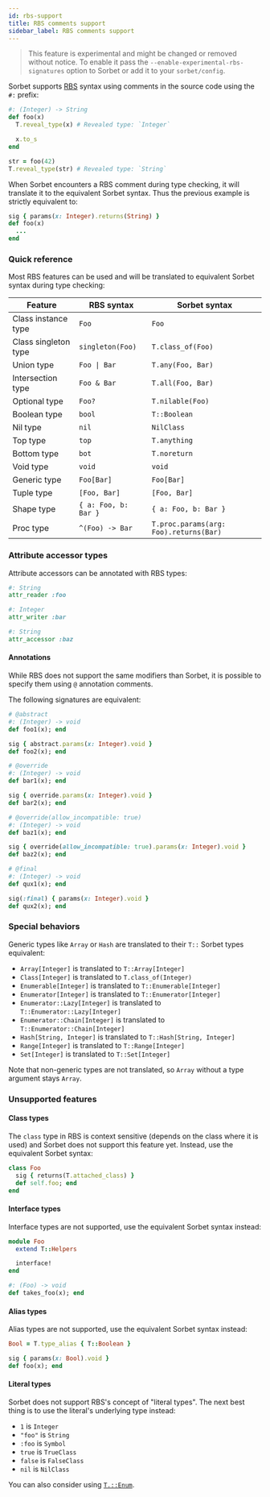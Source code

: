 ```yaml
---
id: rbs-support
title: RBS comments support
sidebar_label: RBS comments support
---
```


> This feature is experimental and might be changed or removed without notice.
> To enable it pass the `--enable-experimental-rbs-signatures` option to Sorbet
> or add it to your `sorbet/config`.

Sorbet supports [RBS](https://github.com/ruby/rbs) syntax using comments in the
source code using the `#:` prefix:

```ruby
#: (Integer) -> String
def foo(x)
  T.reveal_type(x) # Revealed type: `Integer`

  x.to_s
end

str = foo(42)
T.reveal_type(str) # Revealed type: `String`
```

When Sorbet encounters a RBS comment during type checking, it will translate it
to the equivalent Sorbet syntax. Thus the previous example is strictly
equivalent to:

```ruby
sig { params(x: Integer).returns(String) }
def foo(x)
  ...
end
```

### Quick reference

Most RBS features can be used and will be translated to equivalent Sorbet syntax
during type checking:

| Feature              | RBS syntax                               | Sorbet syntax                          |
| -------------------- | ---------------------------------------- | -------------------------------------- |
| Class instance type  | `Foo`                                    | `Foo`                                  |
| Class singleton type | `singleton(Foo)`                         | `T.class_of(Foo)`                      |
| Union type           | <span><code>Foo &#124; Bar</code></span> | `T.any(Foo, Bar)`                      |
| Intersection type    | `Foo & Bar`                              | `T.all(Foo, Bar)`                      |
| Optional type        | `Foo?`                                   | `T.nilable(Foo)`                       |
| Boolean type         | `bool`                                   | `T::Boolean`                           |
| Nil type             | `nil`                                    | `NilClass`                             |
| Top type             | `top`                                    | `T.anything`                           |
| Bottom type          | `bot`                                    | `T.noreturn`                           |
| Void type            | `void`                                   | `void`                                 |
| Generic type         | `Foo[Bar]`                               | `Foo[Bar]`                             |
| Tuple type           | `[Foo, Bar]`                             | `[Foo, Bar]`                           |
| Shape type           | `{ a: Foo, b: Bar }`                     | `{ a: Foo, b: Bar }`                   |
| Proc type            | `^(Foo) -> Bar`                          | `T.proc.params(arg: Foo).returns(Bar)` |

### Attribute accessor types

Attribute accessors can be annotated with RBS types:

```ruby
#: String
attr_reader :foo

#: Integer
attr_writer :bar

#: String
attr_accessor :baz
```

#### Annotations

While RBS does not support the same modifiers than Sorbet, it is possible to
specify them using `@` annotation comments.

The following signatures are equivalent:

```ruby
# @abstract
#: (Integer) -> void
def foo1(x); end

sig { abstract.params(x: Integer).void }
def foo2(x); end

# @override
#: (Integer) -> void
def bar1(x); end

sig { override.params(x: Integer).void }
def bar2(x); end

# @override(allow_incompatible: true)
#: (Integer) -> void
def baz1(x); end

sig { override(allow_incompatible: true).params(x: Integer).void }
def baz2(x); end

# @final
#: (Integer) -> void
def qux1(x); end

sig(:final) { params(x: Integer).void }
def qux2(x); end
```

### Special behaviors

Generic types like `Array` or `Hash` are translated to their `T::` Sorbet types
equivalent:

- `Array[Integer]` is translated to `T::Array[Integer]`
- `Class[Integer]` is translated to `T.class_of(Integer)`
- `Enumerable[Integer]` is translated to `T::Enumerable[Integer]`
- `Enumerator[Integer]` is translated to `T::Enumerator[Integer]`
- `Enumerator::Lazy[Integer]` is translated to `T::Enumerator::Lazy[Integer]`
- `Enumerator::Chain[Integer]` is translated to `T::Enumerator::Chain[Integer]`
- `Hash[String, Integer]` is translated to `T::Hash[String, Integer]`
- `Range[Integer]` is translated to `T::Range[Integer]`
- `Set[Integer]` is translated to `T::Set[Integer]`

Note that non-generic types are not translated, so `Array` without a type
argument stays `Array`.

### Unsupported features

#### Class types

The `class` type in RBS is context sensitive (depends on the class where it is
used) and Sorbet does not support this feature yet. Instead, use the equivalent
Sorbet syntax:

```ruby
class Foo
  sig { returns(T.attached_class) }
  def self.foo; end
end
```

#### Interface types

Interface types are not supported, use the equivalent Sorbet syntax instead:

```ruby
module Foo
  extend T::Helpers

  interface!
end

#: (Foo) -> void
def takes_foo(x); end
```

#### Alias types

Alias types are not supported, use the equivalent Sorbet syntax instead:

```ruby
Bool = T.type_alias { T::Boolean }

sig { params(x: Bool).void }
def foo(x); end
```

#### Literal types

Sorbet does not support RBS's concept of "literal types". The next best thing is
to use the literal's underlying type instead:

- `1` is `Integer`
- `"foo"` is `String`
- `:foo` is `Symbol`
- `true` is `TrueClass`
- `false` is `FalseClass`
- `nil` is `NilClass`

You can also consider using [`T.::Enum`](tenum.md).
